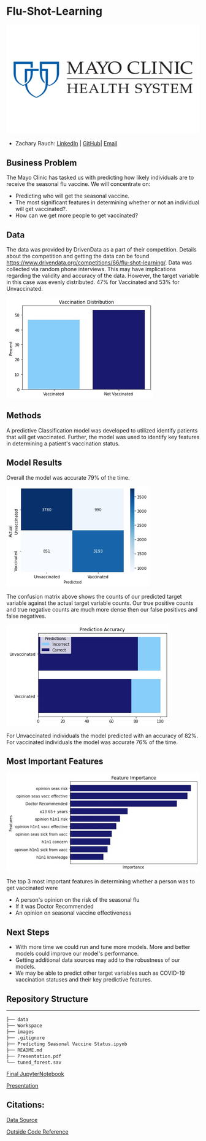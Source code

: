 # Flu-Shot-Learning
![img](./images/Mayo_Clinic.Header.webp)
- Zachary Rauch: 
[LinkedIn](https://www.linkedin.com/in/zach-rauch/) |
[GitHub](https://github.com/ZachRauch)|
[Email](zach.rauch0@gmail.com)

## Business Problem
The Mayo Clinic has tasked us with predicting how likely individuals are to receive the seasonal flu vaccine. We will concentrate on:

- Predicting who will get the seasonal vaccine.
- The most significant features in determining whether or not an individual will get vaccinated?.
- How can we get more people to get vaccinated?

## Data
The data was provided by DrivenData as a part of their competition. Details about the competition and getting the data can be found https://www.drivendata.org/competitions/66/flu-shot-learning/. Data was collected via random phone interviews. This may have implications regarding the validity and accuracy of the data. However, the target variable in this case was evenly distributed. 47% for Vaccinated and 53% for Unvaccinated. 

![img](./images/Vaccination_Distribution.jpeg)

## Methods
A predictive Classification model was developed to utilized identify patients that will get vaccinated. Further, the model was used to identify key features in determining a patient's vaccination status.

## Model Results 
Overall the model was accurate 79% of the time.

![img](./images/Confusion2.jpeg)

The confusion matrix above shows the counts of our predicted target variable against the actual target variable counts. Our true positive counts and true negative counts are much more dense then our false positives and false negatives.

![img](./images/Prediction_Accuracy.jpeg)

For Unvaccinated individuals the model predicted with an accuracy of 82%. For vaccinated individuals the model was accurate 76% of the time.

## Most Important Features

![img](./images/Feature_Importance.jpeg)

The top 3 most important features in determining whether a person was to get vaccinated were
- A person's opinion on the risk of the seasonal flu
- If it was Doctor Recommended
- An opinion on seasonal vaccine effectiveness

## Next Steps
- With more time we could run and tune more models. More and better models could improve our model's performance.
- Getting additional data sources may add to the robustness of our models.
- We may be able to predict other target variables such as COVID-19 vaccination statuses and their key predictive features.

## Repository Structure
---
```
├── data  
├── Workspace
├── images
├── .gitignore
├── Predicting Seasonal Vaccine Status.ipynb
├── README.md
├── Presentation.pdf
└── tuned_forest.sav
```
[Final JupyterNotebook](https://github.com/ZachRauch/Flu-Shot-Learning/blob/main/Predicting%20Seasonal%20Vaccine%20Status.ipynb)

[Presentation](https://github.com/ZachRauch/Flu-Shot-Learning/blob/main/Seasonal%20Vaccine%20.pdf)


## Citations:
[Data Source](https://www.drivendata.org/competitions/66/flu-shot-learning/) 

[Outside Code Reference](https://machinelearningmastery.com/threshold-moving-for-imbalanced-classification/)
